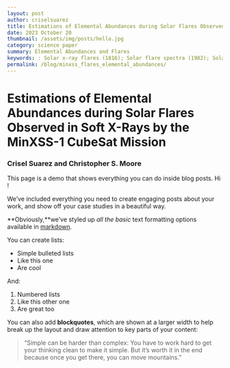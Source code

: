 ```yaml
---
layout: post
author: criselsuarez
title: Estimations of Elemental Abundances during Solar Flares Observed in Soft X-Rays by the MinXSS-1 CubeSat Mission
date: 2023 October 20 
thumbnail: /assets/img/posts/hello.jpg
category: science paper
summary: Elemental Abundances and Flares
keywords: : Solar x-ray flares (1816); Solar flare spectra (1982); Solar abundances (1474)
permalink: /blog/minxss_flares_elemental_abundances/
---
```

# Estimations of Elemental Abundances during Solar Flares Observed in Soft X-Rays by the MinXSS-1 CubeSat Mission
### Crisel Suarez and Christopher S. Moore

This page is a demo that shows everything you can do inside blog posts. Hi !

We’ve included everything you need to create engaging posts about your work, and show off your case studies in a beautiful way.

**Obviously,**we’ve styled up *all the basic* text formatting options available in [markdown](https://github.com/adam-p/markdown-here/wiki/Markdown-Cheatsheet).

You can create lists:

* Simple bulleted lists
* Like this one
* Are cool

And:

1. Numbered lists
2. Like this other one
3. Are great too

You can also add **blockquotes**, which are shown at a larger width to help break up the layout and draw attention to key parts of your content:

> “Simple can be harder than complex: You have to work hard to get your thinking clean to make it simple. But it’s worth it in the end because once you get there, you can move mountains.”
